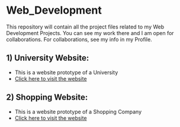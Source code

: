 # Web_Development
This repository will contain all the project files related to my Web Development Projects. You can see my work there and I am open for collaborations. For collaborations, see my info in my Profile.

## 1) University Website:
<ul><li>This is a website prototype of a University </li>
  <li><a href="https://uni-website-nikhil.netlify.app/">Click here to visit the website</a></li></ul>

## 2) Shopping Website:
<ul><li>This is a website prototype of a Shopping Company</li>
  <li><a href="https://nikhil-rao-mart.netlify.app/">Click here to visit the website</a></li></ul>
